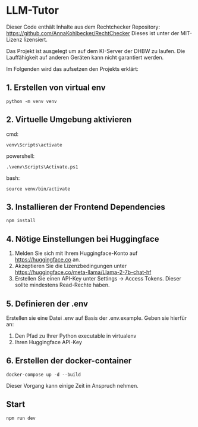 # LLM-Tutor

Dieser Code enthält Inhalte aus dem Rechtchecker Repository: https://github.com/AnnaKohlbecker/RechtChecker
Dieses ist unter der MIT-Lizenz lizensiert.

Das Projekt ist ausgelegt um auf dem KI-Server der DHBW zu laufen. Die Lauffähigkeit auf anderen Geräten kann nicht garantiert werden.

Im Folgenden wird das aufsetzen den Projekts erklärt:

## 1. Erstellen von virtual env

```
python -m venv venv
```

## 2. Virtuelle Umgebung aktivieren

cmd:
```
venv\Scripts\activate
```

powershell:
```
.\venv\Scripts\Activate.ps1
```
bash:
```
source venv/bin/activate
```

## 3. Installieren der Frontend Dependencies
```
npm install 
```

## 4. Nötige Einstellungen bei Huggingface
1. Melden Sie sich mit Ihrem Huggingface-Konto auf https://huggingface.co an.
2. Akzeptieren Sie die Lizenzbedingungen unter https://huggingface.co/meta-llama/Llama-2-7b-chat-hf
3. Erstellen Sie einen API-Key unter Settings -> Access Tokens. Dieser sollte mindestens Read-Rechte haben.

## 5. Definieren der .env
Erstellen sie eine Datei .env auf Basis der .env.example.
Geben sie hierfür an:

1. Den Pfad zu Ihrer Python executable in virtualenv
2. Ihren Huggingface API-Key

## 6. Erstellen der docker-container
```
docker-compose up -d --build
```
Dieser Vorgang kann einige Zeit in Anspruch nehmen.

## Start
```
npm run dev
```